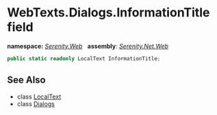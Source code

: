 # WebTexts.Dialogs.InformationTitle field
**namespace:** *[Serenity.Web](../../README.md#serenity.web-namespace)*   **assembly**: *[Serenity.Net.Web](../../README.md)*

```csharp
public static readonly LocalText InformationTitle;
```

## See Also

* class [LocalText](../Serenity.Net.Core/../../Serenity/LocalText.md)
* class [Dialogs](../WebTexts.Dialogs.md)